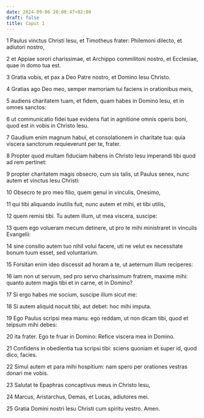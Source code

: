 ```yaml
---
date: 2024-09-06 20:00:47+02:00
draft: false
title: Caput 1
---
```





1 Paulus vinctus Christi Iesu, et Timotheus frater: Philemoni dilecto, et adiutori nostro,

2 et Appiae sorori charissimae, et Archippo commilitoni nostro, et Ecclesiae, quae in domo tua est.

3 Gratia vobis, et pax a Deo Patre nostro, et Domino Iesu Christo.

4 Gratias ago Deo meo, semper memoriam tui faciens in orationibus meis,

5 audiens charitatem tuam, et fidem, quam habes in Domino Iesu, et in omnes sanctos:

6 ut communicatio fidei tuae evidens fiat in agnitione omnis operis boni, quod est in vobis in Christo Iesu.

7 Gaudium enim magnum habui, et consolationem in charitate tua: quia viscera sanctorum requieverunt per te, frater.

8 Propter quod multam fiduciam habens in Christo Iesu imperandi tibi quod ad rem pertinet:

9 propter charitatem magis obsecro, cum sis talis, ut Paulus senex, nunc autem et vinctus Iesu Christi:

10 Obsecro te pro meo filio, quem genui in vinculis, Onesimo,

11 qui tibi aliquando inutilis fuit, nunc autem et mihi, et tibi utilis,

12 quem remisi tibi. Tu autem illum, ut mea viscera, suscipe:

13 quem ego volueram mecum detinere, ut pro te mihi ministraret in vinculis Evangelii:

14 sine consilio autem tuo nihil volui facere, uti ne velut ex necessitate bonum tuum esset, sed voluntarium.

15 Forsitan enim ideo discessit ad horam a te, ut aeternum illum reciperes:

16 iam non ut servum, sed pro servo charissimum fratrem, maxime mihi: quanto autem magis tibi et in carne, et in Domino?

17 Si ergo habes me socium, suscipe illum sicut me:

18 Si autem aliquid nocuit tibi, aut debet: hoc mihi imputa.

19 Ego Paulus scripsi mea manu: ego reddam, ut non dicam tibi, quod et teipsum mihi debes:

20 ita frater. Ego te fruar in Domino: Refice viscera mea in Domino.

21 Confidens in obedientia tua scripsi tibi: sciens quoniam et super id, quod dico, facies.

22 Simul autem et para mihi hospitium: nam spero per orationes vestras donari me vobis.

23 Salutat te Epaphras concaptivus meus in Christo Iesu,

24 Marcus, Aristarchus, Demas, et Lucas, adiutores mei.

25 Gratia Domini nostri Iesu Christi cum spiritu vestro. Amen.

